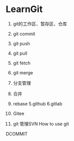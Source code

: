 # LearnGit

1. git的工作区、暂存区、仓库
2. git commit
3. git push
4. git pull
5. git fetch
6. git merge



2. 分支管理
3. 合并
4. rebase
5.github
6.gitlab
7. Gitee


5. git 管理SVN
How to use git

DCOMMIT

